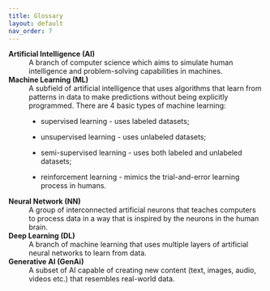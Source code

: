 ```yaml
---
title: Glossary
layout: default
nav_order: 7
---
```


<dl>
  <dt><strong>Artificial Intelligence (AI)</strong></dt>
  <dd>A branch of computer science which aims to simulate human intelligence and problem-solving capabilities in machines.</dd>
  <dt><strong>Machine Learning (ML)</strong></dt>
  <dd>A subfield of artificial intelligence that uses algorithms that learn from patterns in data to make predictions without being explicitly programmed. There are 4 basic types of machine learning:

  - supervised learning - uses labeled datasets;
   
  - unsupervised learning - uses unlabeled datasets;
  
  - semi-supervised learning - uses both labeled and unlabeled datasets;
  
  - reinforcement learning - mimics the trial-and-error learning process in humans.</dd>
  <dt><strong>Neural Network (NN)</strong></dt>
  <dd>A group of interconnected artificial neurons that teaches computers to process data in a way that is inspired by the neurons in the human brain.</dd>
  <dt><strong>Deep Learning (DL)</strong></dt>
  <dd>A branch of machine learning that uses multiple layers of artificial neural networks to learn from data.</dd>
  <dt><strong>Generative AI (GenAi)</strong><dt>
  <dd>A subset of AI capable of creating new content (text, images, audio, videos etc.) that resembles real-world data.</dd>
</dl>